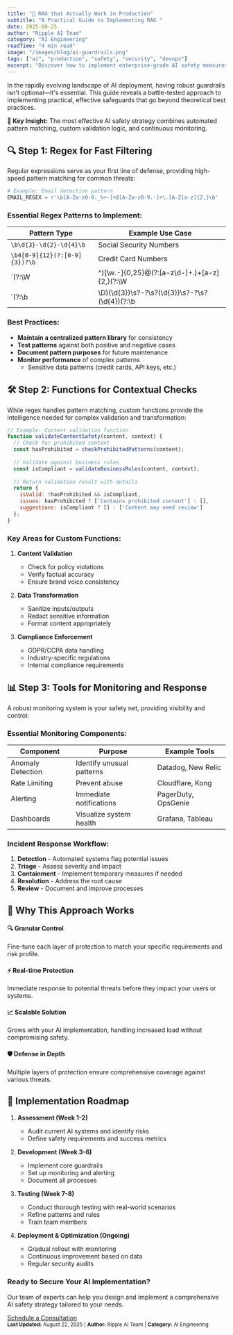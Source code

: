 ```yaml
---
title: "🚀 RAG that Actually Work in Production"
subtitle: "A Practical Guide to Implementing RAG "
date: 2025-08-25
author: "Ripple AI Team"
category: "AI Engineering"
readTime: "4 min read"
image: "/images/blog/ai-guardrails.png"
tags: ["ai", "production", "safety", "security", "devops"]
excerpt: "Discover how to implement enterprise-grade AI safety measures using a powerful combination of regex patterns, custom functions, and specialized monitoring tools."
---
```


<div class="post-intro">
  <p class="drop-cap">In the rapidly evolving landscape of AI deployment, having robust guardrails isn't optional—it's essential. This guide reveals a battle-tested approach to implementing practical, effective safeguards that go beyond theoretical best practices.</p>
  
  <div class="key-takeaway">
    <strong>🔑 Key Insight:</strong> The most effective AI safety strategy combines automated pattern matching, custom validation logic, and continuous monitoring.
  </div>
</div>

## 🔍 Step 1: Regex for Fast Filtering

Regular expressions serve as your first line of defense, providing high-speed pattern matching for common threats:

```python
# Example: Email detection pattern
EMAIL_REGEX = r'\b[A-Za-z0-9._%+-]+@[A-Za-z0-9.-]+\.[A-Z|a-z]{2,}\b'
```

### Essential Regex Patterns to Implement:

| Pattern Type | Example Use Case |
|--------------|------------------|
| `\b\d{3}-\d{2}-\d{4}\b` | Social Security Numbers |
| `\b4[0-9]{12}(?:[0-9]{3})?\b` | Credit Card Numbers |
| `(?:\W|^)[\w.\-]{0,25}@(?:[a-z\d\-]+\.)+[a-z]{2,}(?:\W|$)` | Email Addresses |
| `(?:\b|\D)(\d{3})\s?-?\s?(\d{3})\s?-?\s?(\d{4})(?:\b|\D)` | Phone Numbers |

### Best Practices:
- **Maintain a centralized pattern library** for consistency
- **Test patterns** against both positive and negative cases
- **Document pattern purposes** for future maintenance
- **Monitor performance** of complex patterns
  - Sensitive data patterns (credit cards, API keys, etc.)

## 🛠️ Step 2: Functions for Contextual Checks

While regex handles pattern matching, custom functions provide the intelligence needed for complex validation and transformation:

```javascript
// Example: Content validation function
function validateContentSafety(content, context) {
  // Check for prohibited content
  const hasProhibited = checkProhibitedPatterns(content);
  
  // Validate against business rules
  const isCompliant = validateBusinessRules(content, context);
  
  // Return validation result with details
  return {
    isValid: !hasProhibited && isCompliant,
    issues: hasProhibited ? ['Contains prohibited content'] : [],
    suggestions: isCompliant ? [] : ['Content may need review']
  };
}
```

### Key Areas for Custom Functions:

1. **Content Validation**
   - Check for policy violations
   - Verify factual accuracy
   - Ensure brand voice consistency

2. **Data Transformation**
   - Sanitize inputs/outputs
   - Redact sensitive information
   - Format content appropriately

3. **Compliance Enforcement**
   - GDPR/CCPA data handling
   - Industry-specific regulations
   - Internal compliance requirements

## 📊 Step 3: Tools for Monitoring and Response

A robust monitoring system is your safety net, providing visibility and control:

### Essential Monitoring Components:

| Component | Purpose | Example Tools |
|-----------|---------|---------------|
| Anomaly Detection | Identify unusual patterns | Datadog, New Relic |
| Rate Limiting | Prevent abuse | Cloudflare, Kong |
| Alerting | Immediate notifications | PagerDuty, OpsGenie |
| Dashboards | Visualize system health | Grafana, Tableau |

### Incident Response Workflow:

1. **Detection** - Automated systems flag potential issues
2. **Triage** - Assess severity and impact
3. **Containment** - Implement temporary measures if needed
4. **Resolution** - Address the root cause
5. **Review** - Document and improve processes

## 🎯 Why This Approach Works

<div class="benefits-grid">
  <div class="benefit">
    <h4>🔍 Granular Control</h4>
    <p>Fine-tune each layer of protection to match your specific requirements and risk profile.</p>
  </div>
  
  <div class="benefit">
    <h4>⚡ Real-time Protection</h4>
    <p>Immediate response to potential threats before they impact your users or systems.</p>
  </div>
  
  <div class="benefit">
    <h4>📈 Scalable Solution</h4>
    <p>Grows with your AI implementation, handling increased load without compromising safety.</p>
  </div>
  
  <div class="benefit">
    <h4>🛡️ Defense in Depth</h4>
    <p>Multiple layers of protection ensure comprehensive coverage against various threats.</p>
  </div>
</div>

## 🚀 Implementation Roadmap

1. **Assessment (Week 1-2)**
   - Audit current AI systems and identify risks
   - Define safety requirements and success metrics

2. **Development (Week 3-6)**
   - Implement core guardrails
   - Set up monitoring and alerting
   - Document all processes

3. **Testing (Week 7-8)**
   - Conduct thorough testing with real-world scenarios
   - Refine patterns and rules
   - Train team members

4. **Deployment & Optimization (Ongoing)**
   - Gradual rollout with monitoring
   - Continuous improvement based on data
   - Regular security audits

<div class="cta-box">
  <h3>Ready to Secure Your AI Implementation?</h3>
  <p>Our team of experts can help you design and implement a comprehensive AI safety strategy tailored to your needs.</p>
  <a href="#contact" class="btn btn-primary">Schedule a Consultation</a>
</div>

<small class="post-footer">
  <strong>Last Updated:</strong> August 22, 2025 | 
  <strong>Author:</strong> Ripple AI Team | 
  <strong>Category:</strong> AI Engineering
</small>
